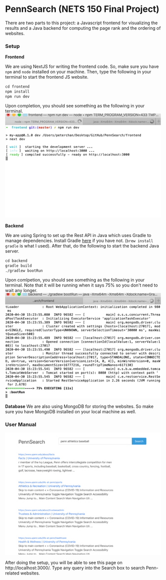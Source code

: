 # PennSearch (NETS 150 Final Project)

There are two parts to this project: a Javascript frontend for visualizing the results and a Java backend for computing the page rank and the ordering of websites.

### Setup
**Frontend**

We are using NextJS for writing the frontend code. So, make sure you have `npm` and `node` installed on your machine. Then, type the following in your terminal to start the frontend JS website.

```
cd frontend
npm install
npm run dev
```

Upon completion, you should see something as the following in your terminal.
![frontend terminal](https://github.com/mgarciaferreiro/PennSearch/blob/master/screenshots/frontend-terminal.png)

**Backend**

We are using Spring to set up the Rest API in Java which uses Gradle to manage dependencies. Install Gradle [here](https://gradle.org/install/) if you have not. (`brew install gradle` is what I used). After that, do the following to start the backend Java server.

```
cd backend
gradle build
./gradlew bootRun
```

Upon comlpetion, you should see something as the following in your terminal. Note that it will be running when it says 75% so you don't need to wait any longer.
![backend terminal](https://github.com/mgarciaferreiro/PennSearch/blob/master/screenshots/backend-terminal.png)

**Database**
We are also using MongoDB for storing the websites. So make sure you have MongoDB installed on your local machine as well.

### User Manual

![PennSearch frontend](https://github.com/mgarciaferreiro/PennSearch/blob/master/screenshots/PennSearchScreenshot.png)

After doing the setup, you will be able to see this page on http://localhost:3000/. Type any query into the Search box to search Penn-related websites.
